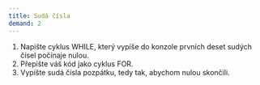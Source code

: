 ```yaml
---
title: Sudá čísla
demand: 2
---
```


1. Napište cyklus WHILE, který vypíše do konzole prvních deset sudých čísel počínaje nulou.
1. Přepište váš kód jako cyklus FOR.
1. Vypište sudá čísla pozpátku, tedy tak, abychom nulou skončili.
